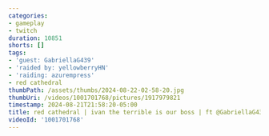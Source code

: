 ```yaml
---
categories:
- gameplay
- twitch
duration: 10851
shorts: []
tags:
- 'guest: GabriellaG439'
- 'raided by: yellowberryHN'
- 'raiding: azurempress'
- red cathedral
thumbPath: /assets/thumbs/2024-08-22-02-58-20.jpg
thumbUri: /videos/1001701768/pictures/1917979821
timestamp: 2024-08-21T21:58:20-05:00
title: red cathedral | ivan the terrible is our boss | ft @GabriellaG439
videoId: '1001701768'
---
```

